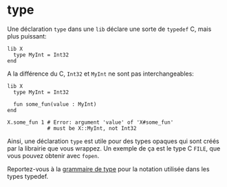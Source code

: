 # type

Une déclaration `type` dans une `lib` déclare une sorte de `typedef` C, mais plus puissant:

```crystal
lib X
  type MyInt = Int32
end
```

A la différence du C, `Int32` et `MyInt` ne sont pas interchangeables:

```crystal
lib X
  type MyInt = Int32

  fun some_fun(value : MyInt)
end

X.some_fun 1 # Error: argument 'value' of 'X#some_fun'
             # must be X::MyInt, not Int32
```

Ainsi, une déclaration `type` est utile pour des types opaques qui sont créés par la librairie que vous wrappez.
Un exemple de ça est le type C `FILE`, que vous pouvez obtenir avec `fopen`.

Reportez-vous à la [grammaire de type](../type_grammar.html) pour la notation utilisée dans les types typedef.

